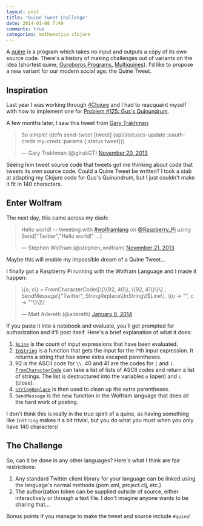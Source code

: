 ```yaml
---
layout: post
title: "Quine Tweet Challenge"
date: 2014-01-08 7:49
comments: true
categories: mathematica clojure
---
```


A [quine](http://en.wikipedia.org/wiki/Quine_\(computing\)) is a program which takes no input and outputs a copy of its own source code.  There's a history of making challenges out of variants on the idea (shortest quine, [Ouroboros Programs](http://en.wikipedia.org/wiki/Quine_\(computing\)#Ouroboros_Programs), [Multiquines](http://en.wikipedia.org/wiki/Quine_\(computing\)#Multiquines)).  I'd like to propose a new variant for our modern social age: the Quine Tweet.

## Inspiration

Last year I was working through [4Clojure](http://www.4clojure.com/) and I had to reacquaint myself with how to implement one for [Problem #125: Gus's Quinundrum](http://www.4clojure.com/problem/125).

A few months later, I saw this tweet from [Gary Trakhman](https://twitter.com/gtrakGT):

<blockquote class="twitter-tweet" lang="en"><p>So simple!&#10;(defn send-tweet&#10;  [tweet]&#10;  (api/statuses-update :oauth-creds my-creds&#10;                       :params {:status tweet}))</p>&mdash; Gary Trakhman (@gtrakGT) <a href="https://twitter.com/gtrakGT/statuses/403227496352862208">November 20, 2013</a></blockquote>
<script async src="//platform.twitter.com/widgets.js" charset="utf-8"></script>

Seeing him tweet source code that tweets got me thinking about code that tweets its own source code.  Could a Quine Tweet be written?  I took a stab at adapting my Clojure code for Gus's Quinundrum, but I just couldn't make it fit in 140 characters.

## Enter Wolfram

The next day, this came across my dash:

<blockquote class="twitter-tweet" data-partner="tweetdeck"><p>Hello world! -- tweeting with <a href="https://twitter.com/search?q=%23wolframlang&amp;src=hash">#wolframlang</a> on <a href="https://twitter.com/Raspberry_Pi">@Raspberry_Pi</a> using Send[&quot;Twitter&quot;,&quot;Hello world!&quot; ...]</p>&mdash; Stephen Wolfram (@stephen_wolfram) <a href="https://twitter.com/stephen_wolfram/statuses/403600114247565312">November 21, 2013</a></blockquote>
<script async src="//platform.twitter.com/widgets.js" charset="utf-8"></script>

Maybe this will enable my impossible dream of a Quine Tweet...

I finally got a Raspberry Pi running with the Wolfram Language and I made it happen:

<blockquote class="twitter-tweet" data-partner="tweetdeck"><p>\{o, c\} = FromCharacterCode\[\{\{92, 40\}, \{92, 41\}\}\] ; SendMessage\[&quot;Twitter&quot;, StringReplace\[InString\[$Line\], \{o -&gt; &quot;&quot;, c -&gt; &quot;&quot;\}\]\]</p>&mdash; Matt Adereth (@adereth) <a href="https://twitter.com/adereth/statuses/420778395988135936">January 8, 2014</a></blockquote>
<script async src="//platform.twitter.com/widgets.js" charset="utf-8"></script>

If you paste it into a notebook and evaluate, you'll get prompted for authorization and it'll post itself.  Here's a brief explanation of what it does:

1. [`$Line`](http://reference.wolfram.com/mathematica/ref/$Line.html) is the count of input expressions that have been evaluated.
2. [`InString`](http://reference.wolfram.com/mathematica/ref/InString.html) is a function that gets the input for the i^th input expression.  It returns a string that has some extra escaped parentheses.
3. 92 is the ASCII code for `\\`. 40 and 41 are the codes for `(` and `)`.  [`FromCharacterCode`](http://reference.wolfram.com/mathematica/ref/FromCharacterCode.html) can take a list of lists of ASCII codes and return a list of strings.  The list is destructured into the variables `o` (open) and `c` (close).
4. [`StringReplace`](http://reference.wolfram.com/mathematica/ref/StringReplace.html) is then used to clean up the extra parentheses.
5. `SendMessage` is the new function in the Wolfram language that does all the hard work of posting.

I don't think this is really in the true spirit of a quine, as having something like `InString` makes it a bit trivial, but you do what you must when you only have 140 characters!

## The Challenge

So, can it be done in any other languages?  Here's what I think are fair restrictions:

1. Any standard Twitter client library for your language can be linked using the language's normal methods (pom.xml, project.clj, etc.)
2. The authorization token can be supplied outside of source, either interactively or through a text file.  I don't imagine anyone wants to be sharing that...

Bonus points if you manage to make the tweet and source include `#quine`!